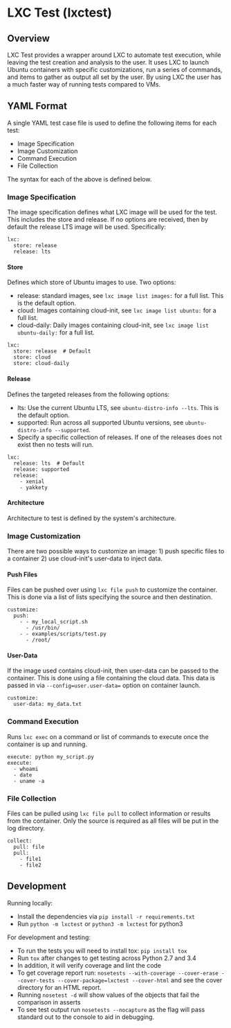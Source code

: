 # LXC Test (lxctest)

## Overview

LXC Test provides a wrapper around LXC to automate test execution, while leaving the test creation and analysis to the user. It uses LXC to launch Ubuntu containers with specific customizations, run a series of commands, and items to gather as output all set by the user. By using LXC the user has a much faster way of running tests compared to VMs.

## YAML Format

A single YAML test case file is used to define the following items for each test:

- Image Specification
- Image Customization
- Command Execution
- File Collection

The syntax for each of the above is defined below.

### Image Specification

The image specification defines what LXC image will be used for the test. This includes the store and release. If no options are received, then by default the release LTS image will be used. Specifically:

```
lxc:
  store: release
  release: lts
```

#### Store

Defines which store of Ubuntu images to use. Two options:

- release: standard images, see `lxc image list images:` for a full list. This is the default option.
- cloud: Images containing cloud-init, see `lxc image list ubuntu:` for a full list.
- cloud-daily: Daily images containing cloud-init, see `lxc image list ubuntu-daily:` for a full list.

```
lxc:
  store: release  # Default
  store: cloud
  store: cloud-daily
```

#### Release

Defines the targeted releases from the following options:

- lts: Use the current Ubuntu LTS, see `ubuntu-distro-info --lts`. This is the default option.
- supported: Run across all supported Ubuntu versions, see `ubuntu-distro-info --supported`.
- Specify a specific collection of releases. If one of the releases does not exist then no tests will run.

```
lxc:
  release: lts  # Default
  release: supported
  release:
    - xenial
    - yakkety
```

#### Architecture

Architecture to test is defined by the system's architecture.

### Image Customization

There are two possible ways to customize an image: 1) push specific files to a container 2) use cloud-init's user-data to inject data.

#### Push Files

Files can be pushed over using `lxc file push` to customize the container. This is done via a list of lists specifying the source and then destination.

```
customize:
  push:
    - - my_local_script.sh
      - /usr/bin/
    - - examples/scripts/test.py
      - /root/
```

#### User-Data

If the image used contains cloud-init, then user-data can be passed to the container. This is done using a file containing the cloud data. This data is passed in via `--config=user.user-data=` option on container launch.

```
customize:
  user-data: my_data.txt
```

### Command Execution

Runs `lxc exec` on a command or list of commands to execute once the container is up and running.

```
execute: python my_script.py
execute:
  - whoami
  - date
  - uname -a
```

### File Collection

Files can be pulled using `lxc file pull` to collect information or results from the container. Only the source is required as all files will be put in the log directory.

```
collect:
  pull: file
  pull:
    - file1
    - file2
```

## Development

Running locally:

  * Install the dependencies via `pip install -r requirements.txt`
  * Run `python -m lxctest` or `python3 -m lxctest` for python3
  
For development and testing:

  * To run the tests you will need to install tox: `pip install tox`
  * Run `tox` after changes to get testing across Python 2.7 and 3.4
  * In addition, it will verify coverage and lint the code
  * To get coverage report run: `nosetests --with-coverage --cover-erase --cover-tests --cover-package=lxctest --cover-html` and see the cover directory for an HTML report.
  * Running `nosetest -d` will show values of the objects that fail the comparison in asserts
  * To see test output run `nosetests --nocapture` as the flag will pass standard out to the console to aid in debugging.
  
  
